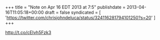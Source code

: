 +++
title = "Note on Apr 16 EDT 2013 at 7:5"
publishdate = 2013-04-16T11:05:18+00:00
draft = false
syndicated = [ 'https://twitter.com/chrisjohndeluca/status/324116281794101250?s=20' ]
+++

http://t.co/cEIvh5Fzk3
